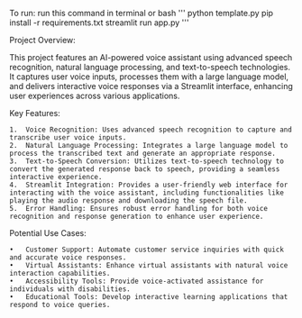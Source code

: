 To run:
run this command in terminal or bash
'''
python template.py
pip install -r requirements.txt
streamlit run app.py
'''

Project Overview:

This project features an AI-powered voice assistant using advanced speech recognition, natural language processing, and text-to-speech technologies. It captures user voice inputs, processes them with a large language model, and delivers interactive voice responses via a Streamlit interface, enhancing user experiences across various applications.

Key Features:

	1.	Voice Recognition: Uses advanced speech recognition to capture and transcribe user voice inputs.
	2.	Natural Language Processing: Integrates a large language model to process the transcribed text and generate an appropriate response.
	3.	Text-to-Speech Conversion: Utilizes text-to-speech technology to convert the generated response back to speech, providing a seamless interactive experience.
	4.	Streamlit Integration: Provides a user-friendly web interface for interacting with the voice assistant, including functionalities like playing the audio response and downloading the speech file.
	5.	Error Handling: Ensures robust error handling for both voice recognition and response generation to enhance user experience.

Potential Use Cases:

	•	Customer Support: Automate customer service inquiries with quick and accurate voice responses.
	•	Virtual Assistants: Enhance virtual assistants with natural voice interaction capabilities.
	•	Accessibility Tools: Provide voice-activated assistance for individuals with disabilities.
	•	Educational Tools: Develop interactive learning applications that respond to voice queries.